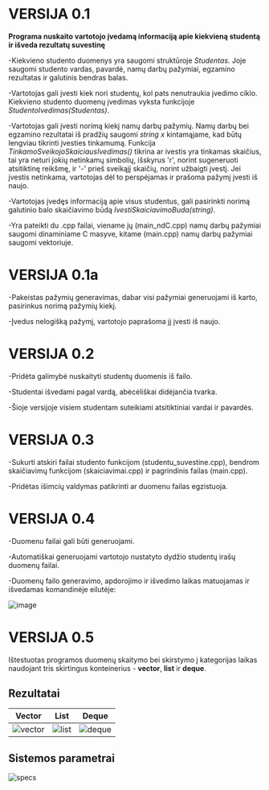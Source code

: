 # VERSIJA 0.1

**Programa nuskaito vartotojo įvedamą informaciją apie kiekvieną studentą ir išveda rezultatų suvestinę**

-Kiekvieno studento duomenys yra saugomi struktūroje _Studentas_. Joje saugomi studento vardas, pavardė, namų darbų pažymiai, egzamino rezultatas ir galutinis bendras balas.

-Vartotojas gali įvesti kiek nori studentų, kol pats nenutraukia įvedimo ciklo. Kiekvieno studento duomenų įvedimas vyksta funkcijoje _StudentoIvedimas(Studentas)_.

-Vartotojas gali įvesti norimą kiekį namų darbų pažymių. Namų darbų bei egzamino rezultatai iš pradžių saugomi _string x_ kintamąjame, kad būtų lengviau tikrinti įvesties tinkamumą. Funkcija _TinkamoSveikojoSkaiciausIvedimas()_ tikrina ar ivestis yra tinkamas skaičius, tai yra neturi jokių netinkamų simbolių, išskyrus 'r', norint sugeneruoti atsitiktinę reikšmę, ir '-' prieš sveikąjį skaičių, norint užbaigti įvestį. Jei įvestis netinkama, vartotojas dėl to perspėjamas ir prašoma pažymį įvesti iš naujo.

-Vartotojas įvedęs informaciją apie visus studentus, gali pasirinkti norimą galutinio balo skaičiavimo būdą _IvestiSkaiciavimoBuda(string)_.

-Yra pateikti du .cpp failai, viename jų (main_ndC.cpp) namų darbų pažymiai saugomi dinaminiame C masyve, kitame (main.cpp) namų darbų pažymiai saugomi vektoriuje.

# VERSIJA 0.1a

-Pakeistas pažymių generavimas, dabar visi pažymiai generuojami iš karto, pasirinkus norimą pažymių kiekį.

-Įvedus nelogišką pažymį, vartotojo paprašoma jį įvesti iš naujo.

# VERSIJA 0.2

-Pridėta galimybė nuskaityti studentų duomenis iš failo.

-Studentai išvedami pagal vardą, abėcėliškai didėjančia tvarka.

-Šioje versijoje visiem studentam suteikiami atsitiktiniai vardai ir pavardės.

# VERSIJA 0.3

-Sukurti atskiri failai studento funkcijom (studentu_suvestine.cpp), bendrom skaičiavimų funkcijom (skaiciavimai.cpp) ir pagrindinis failas (main.cpp).

-Pridėtas išimcių valdymas patikrinti ar duomenu failas egzistuoja.

# VERSIJA 0.4

-Duomenu failai gali būti generuojami.

-Automatiškai generuojami vartotojo nustatyto dydžio studentų irašų duomenų failai.

-Duomenų failo generavimo, apdorojimo ir išvedimo laikas matuojamas ir išvedamas komandinėje eilutėje:

![image](https://user-images.githubusercontent.com/99316667/158587079-75147900-505f-47ae-8e60-902c2170be5c.png)

# VERSIJA 0.5

Ištestuotas programos duomenų skaitymo bei skirstymo į kategorijas laikas naudojant tris skirtingus konteinerius - **vector**, **list** ir **deque**.

## Rezultatai
| Vector | List | Deque |
|--------|------|-------|
|![vector](https://user-images.githubusercontent.com/99316667/161387405-a304549b-a034-4260-aec3-11c2aa9dee69.png)|![list](https://user-images.githubusercontent.com/99316667/161387432-93a468f3-76cc-45e7-b484-18ea5428f9e3.png)|![deque](https://user-images.githubusercontent.com/99316667/161387436-242d0d77-021d-42ee-bfc2-42409aa3224b.png)|

## Sistemos parametrai

![specs](https://user-images.githubusercontent.com/99316667/161387499-d852a60b-95ac-47c4-aeca-5a3768fa49e0.png)


